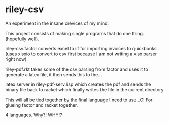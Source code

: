 # riley-csv
An experiment in the insane crevices of my mind.

This project consists of making single programs that do one thing.  (hopefully well).

riley-csv.factor converts excel to iif for importing invoices to quickbooks (uses xlsxio to convert to csv first because I am not writing a xlsx parser right now)

riley-pdf.rkt takes some of the csv parsing from factor and uses it to generate a latex file,  it then sends this to the...

latex server in riley-pdf-serv.lisp which creates the pdf and sends the binary file back to racket which finally writes the file in the current directory

This will all be tied together by the final language I need to use...C!  For glueing factor and racket together.

4 languages.  Why?!  WHY!?
